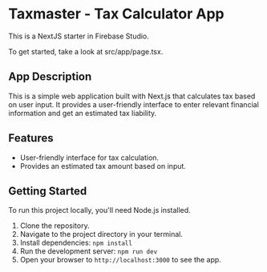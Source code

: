 # Taxmaster - Tax Calculator App

This is a NextJS starter in Firebase Studio.

To get started, take a look at src/app/page.tsx.

## App Description

This is a simple web application built with Next.js that calculates tax based on user input. It provides a user-friendly interface to enter relevant financial information and get an estimated tax liability.

## Features

- User-friendly interface for tax calculation.
- Provides an estimated tax amount based on input.

## Getting Started

To run this project locally, you'll need Node.js installed.

1. Clone the repository.
2. Navigate to the project directory in your terminal.
3. Install dependencies: `npm install`
4. Run the development server: `npm run dev`
5. Open your browser to `http://localhost:3000` to see the app.
